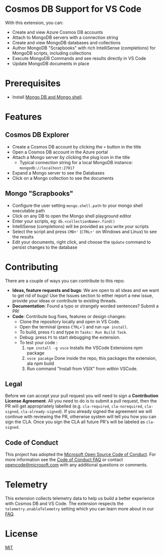 
# Cosmos DB Support for VS Code

With this extension, you can:

* Create and view Azure Cosmos DB accounts
* Attach to MongoDB servers with a connection string
* Create and view MongoDB databases and collections
* Author MongoDB "Scrapbooks" with rich IntelliSense (completions) for MongoDB scripts, including collections
* Execute MongoDB Commands and see results directly in VS Code
* Update MongoDB documents in place

# Prerequisites

- Install [Mongo DB and Mongo shell](https://docs.mongodb.com/manual/installation/).

# Features

## Cosmos DB Explorer

- Create a Cosmos DB account by clicking the `+` button in the title
- Open a Cosmos DB account in the Azure portal
- Attach a Mongo server by clicking the plug icon in the title
  - Typical connection string for a local MongoDB instance: `mongodb://localhost:27017`
- Expand a Mongo server to see the Databases
- Click on a Mongo collection to see the documents

## Mongo "Scrapbooks"

- Configure the user setting `mongo.shell.path` to your mongo shell executable path
- Click on any DB to open the Mongo shell playground editor
- Enter your scripts, eg: `db.<collectionName>.find()`
- IntelliSense (completions) will be provided as you write your scripts
- Select the script and press `CMD+'` (`CTRL+'` on Windows and Linux) to see the results
- Edit your documents, right click, and choose the `Update` command to persist changes to the database

# Contributing
There are a couple of ways you can contribute to this repo:

- **Ideas, feature requests and bugs**: We are open to all ideas and we want to get rid of bugs! Use the Issues section to either report a new issue, provide your ideas or contribute to existing threads.
- **Documentation**: Found a typo or strangely worded sentences? Submit a PR!
- **Code**: Contribute bug fixes, features or design changes:
  - Clone the repository locally and open in VS Code.
  - Open the terminal (press `CTRL+`\`) and run `npm install`.
  - To build, press `F1` and type in `Tasks: Run Build Task`.
  - Debug: press `F5` to start debugging the extension.
  - To test your code :
    1. `npm install -g vsce`  Installs the VSCode Extensions npm package
    2. `vsce pacakge`  Done inside the repo, this packages the extension, ala npm build
    3. Run command "Install from VSIX" from within VSCode. 
    
## Legal
Before we can accept your pull request you will need to sign a **Contribution License Agreement**. All you need to do is to submit a pull request, then the PR will get appropriately labelled (e.g. `cla-required`, `cla-norequired`, `cla-signed`, `cla-already-signed`). If you already signed the agreement we will continue with reviewing the PR, otherwise system will tell you how you can sign the CLA. Once you sign the CLA all future PR's will be labeled as `cla-signed`.

## Code of Conduct
This project has adopted the [Microsoft Open Source Code of Conduct](https://opensource.microsoft.com/codeofconduct/). For more information see the [Code of Conduct FAQ](https://opensource.microsoft.com/codeofconduct/faq/) or contact [opencode@microsoft.com](mailto:opencode@microsoft.com) with any additional questions or comments.

# Telemetry
This extension collects telemetry data to help us build a better experience with Cosmos DB and VS Code. The extension respects the `telemetry.enableTelemetry` setting which you can learn more about in our [FAQ](https://code.visualstudio.com/docs/supporting/faq#_how-to-disable-telemetry-reporting).

# License 
[MIT](LICENSE.md)
